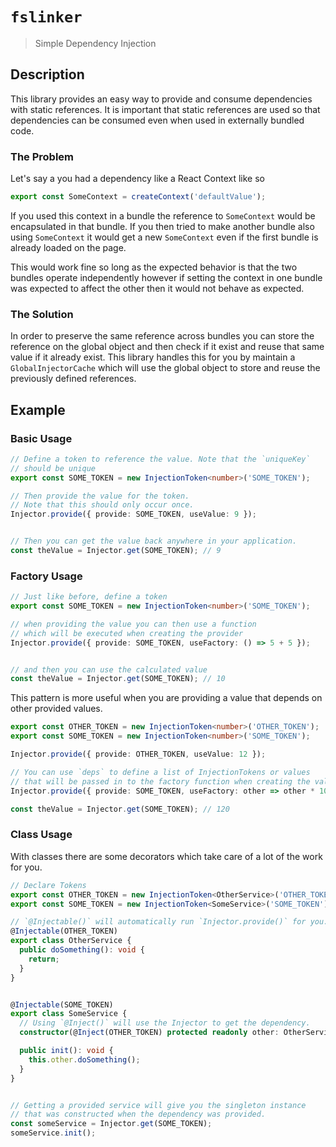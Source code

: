 # `fslinker`

> Simple Dependency Injection

## Description

This library provides an easy way to provide and consume dependencies with static references.
It is important that static references are used so that dependencies can be consumed even when
used in externally bundled code.

### The Problem

Let's say a you had a dependency like a React Context like so

```ts
export const SomeContext = createContext('defaultValue');
```

If you used this context in a bundle the reference to `SomeContext` would be encapsulated in that bundle.
If you then tried to make another bundle also using `SomeContext` it would get a new `SomeContext` even
if the first bundle is already loaded on the page.

This would work fine so long as the expected behavior is that the two bundles operate independently
however if setting the context in one bundle was expected to affect the other then it would not behave
as expected.

### The Solution

In order to preserve the same reference across bundles you can store the reference on the global object
and then check if it exist and reuse that same value if it already exist. This library handles this
for you by maintain a `GlobalInjectorCache` which will use the global object to store and reuse the
previously defined references.

## Example

### Basic Usage

```ts
// Define a token to reference the value. Note that the `uniqueKey`
// should be unique
export const SOME_TOKEN = new InjectionToken<number>('SOME_TOKEN');

// Then provide the value for the token.
// Note that this should only occur once.
Injector.provide({ provide: SOME_TOKEN, useValue: 9 });


// Then you can get the value back anywhere in your application.
const theValue = Injector.get(SOME_TOKEN); // 9
```

### Factory Usage

```ts
// Just like before, define a token
export const SOME_TOKEN = new InjectionToken<number>('SOME_TOKEN');

// when providing the value you can then use a function
// which will be executed when creating the provider
Injector.provide({ provide: SOME_TOKEN, useFactory: () => 5 + 5 });


// and then you can use the calculated value
const theValue = Injector.get(SOME_TOKEN); // 10
```

This pattern is more useful when you are providing a value
that depends on other provided values.

```ts
export const OTHER_TOKEN = new InjectionToken<number>('OTHER_TOKEN');
export const SOME_TOKEN = new InjectionToken<number>('SOME_TOKEN');

Injector.provide({ provide: OTHER_TOKEN, useValue: 12 });

// You can use `deps` to define a list of InjectionTokens or values
// that will be passed in to the factory function when creating the value
Injector.provide({ provide: SOME_TOKEN, useFactory: other => other * 10, deps: [OTHER_TOKEN] });

const theValue = Injector.get(SOME_TOKEN); // 120
```

### Class Usage

With classes there are some decorators which take care of a lot of the work for you.

```ts
// Declare Tokens
export const OTHER_TOKEN = new InjectionToken<OtherService>('OTHER_TOKEN');
export const SOME_TOKEN = new InjectionToken<SomeService>('SOME_TOKEN');

// `@Injectable()` will automatically run `Injector.provide()` for you.
@Injectable(OTHER_TOKEN)
export class OtherService {
  public doSomething(): void {
    return;
  }
}


@Injectable(SOME_TOKEN)
export class SomeService {
  // Using `@Inject()` will use the Injector to get the dependency.
  constructor(@Inject(OTHER_TOKEN) protected readonly other: OtherService) {}

  public init(): void {
    this.other.doSomething();
  }
}


// Getting a provided service will give you the singleton instance
// that was constructed when the dependency was provided.
const someService = Injector.get(SOME_TOKEN);
someService.init();
```
